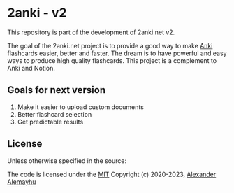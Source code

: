 # 2anki - v2

This repository is part of the development of 2anki.net v2.

The goal of the 2anki.net project is to provide a good way to make
[Anki](https://apps.ankiweb.net/) flashcards easier, better and faster. The
dream is to have powerful and easy ways to produce high quality flashcards.
This project is a complement to Anki and Notion.

## Goals for next version

1. Make it easier to upload custom documents
2. Better flashcard selection
3. Get predictable results


## License

Unless otherwise specified in the source:

The code is licensed under the [MIT](./LICENSE) Copyright (c) 2020-2023, [Alexander Alemayhu][1]

[1]: https://alemayhu.com

